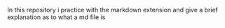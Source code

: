 In this repository i practice with the markdown extension and give a brief explanation as to what a md file is